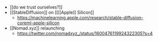- [[do we trust ourselves?]]
- [[StableDiffusion]] on [[[[Apple]] Silicon]]
    - https://machinelearning.apple.com/research/stable-diffusion-coreml-apple-silicon
- [[Nomad.xyz]] relaunching 
    - https://twitter.com/nomadxyz_/status/1600476119924322305?s=4
